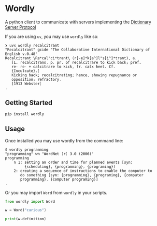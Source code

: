 # Wordly

A python client to communicate with servers implementing the
[Dictionary Server Protocol](https://datatracker.ietf.org/doc/html/rfc2229)

If you are using `uv`, you may use `wordly` like so:

```
❯ uvx wordly recalcitrant
"Recalcitrant" gcide "The Collaborative International Dictionary of English v.0.48"
Recalcitrant \Re*cal"ci*trant\ (r[-e]*k[a^]l"s[i^]*trant), a.
   [L. recalcitrans, p. pr. of recalcitrare to kick back; pref.
   re- re- + calcitrare to kick, fr. calx heel. Cf.
   {Inculcate}.]
   Kicking back; recalcitrating; hence, showing repugnance or
   opposition; refractory.
   [1913 Webster]
.
```



## Getting Started

```
pip install wordly
```

## Usage

Once installed you may use wordly from the command line:

```
$ wordly programming
"programming" wn "WordNet (r) 3.0 (2006)"
programming
    n 1: setting an order and time for planned events [syn:
         {scheduling}, {programming}, {programing}]
    2: creating a sequence of instructions to enable the computer to
       do something [syn: {programming}, {programing}, {computer
       programming}, {computer programing}]
.
```

Or you may import `Word` from `wordly` in your scripts.

```py
from wordly import Word

w = Word("curious")

print(w.definition)
```
